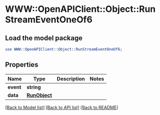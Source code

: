 # WWW::OpenAPIClient::Object::RunStreamEventOneOf6

## Load the model package
```perl
use WWW::OpenAPIClient::Object::RunStreamEventOneOf6;
```

## Properties
Name | Type | Description | Notes
------------ | ------------- | ------------- | -------------
**event** | **string** |  | 
**data** | [**RunObject**](RunObject.md) |  | 

[[Back to Model list]](../README.md#documentation-for-models) [[Back to API list]](../README.md#documentation-for-api-endpoints) [[Back to README]](../README.md)


